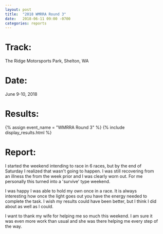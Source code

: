 ```yaml
---
layout: post
title:  "2018 WMRRA Round 3"
date:   2018-06-11 09:00 -0700
categories: reports
---
```


# Track:
The Ridge Motorsports Park, Shelton, WA

# Date:
June 9-10, 2018

# Results:
{% assign event_name = "WMRRA Round 3" %}
{% include display_results.html %}

# Report:
I started the weekend intending to race in 6 races, but by the end of Saturday I realized that wasn't going to happen. I was still recovering from an illness the from the week prior and I was clearly worn out. For me personally this turned into a 'survive' type weekend.

I was happy I was able to hold my own once in a race. It is always interesting how once the light goes out you have the energy needed to complete the task. I wish my results could have been better, but I think I did about as well as I could.

I want to thank my wife for helping me so much this weekend. I am sure it was even more work than usual and she was there helping me every step of the way.